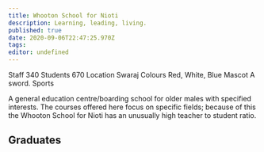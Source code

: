 ```yaml
---
title: Whooton School for Nioti
description: Learning, leading, living.
published: true
date: 2020-09-06T22:47:25.970Z
tags: 
editor: undefined
---
```


Staff 	340
Students 	670
Location 	Swaraj
Colours 	Red, White, Blue
Mascot 	A sword.
Sports 	

A general education centre/boarding school for older males with specified interests. The courses offered here focus on specific fields; because of this the Whooton School for Nioti has an unusually high teacher to student ratio.

## Graduates